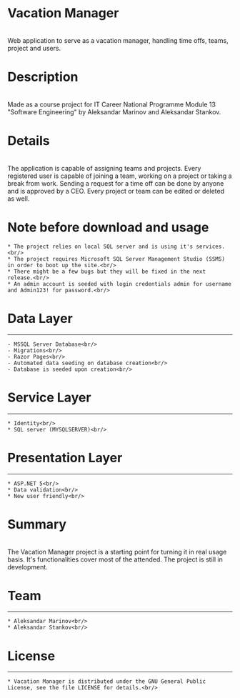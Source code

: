 # Vacation Manager
<br>Web application to serve as a vacation manager, handling time offs, teams, project and users.<br/>

# **Description**<br/>
<br>Made as a course project for IT Career National Programme Module 13 "Software Engineering" by Aleksandar Marinov and Aleksandar Stankov.<br/>

# **Details**<br/>
<br>The application is capable of assigning teams and projects. Every registered user is capable of joining a team, working on a project or taking a break from work. Sending a request for a time off can be done by anyone and is approved by a CEO. Every project or team can be edited or deleted as well.<br/>

 # **Note before download and usage**<br/>

	* The project relies on local SQL server and is using it's services.<br/>
	* The project requires Microsoft SQL Server Management Studio (SSMS) in order to boot up the site.<br/>
	* There might be a few bugs but they will be fixed in the next release.<br/>
	* An admin account is seeded with login credentials admin for username and Admin123! for password.<br/>
	 

# **Data Layer**<br/>
----------------------------------------------------------------------
	- MSSQL Server Database<br/>
	- Migrations<br/>
	- Razor Pages<br/>
	- Automated data seeding on database creation<br/>
	- Database is seeded upon creation<br/>
 # **Service Layer**<br/>
 ----------------------------------------------------------------------
	* Identity<br/>
	* SQL server (MYSQLSERVER)<br/>
	
 # **Presentation Layer**<br/>
 ----------------------------------------------------------------------
	* ASP.NET 5<br/>
	* Data validation<br/>	
	* New user friendly<br/>

#  **Summary**<br/>
<br>The Vacation Manager project is a starting point for turning it in real usage basis. It's functionalities cover most of the attended. The project is still in development.<br/>

# **Team**<br/>
----------------------------------------------------------------------
	* Aleksandar Marinov<br/>
	* Aleksandar Stankov<br/>
# **License**<br/>
----------------------------------------------------------------------
	* Vacation Manager is distributed under the GNU General Public License, see the file LICENSE for details.<br/>

